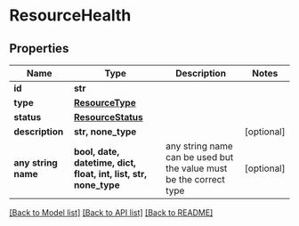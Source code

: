 # ResourceHealth


## Properties
Name | Type | Description | Notes
------------ | ------------- | ------------- | -------------
**id** | **str** |  | 
**type** | [**ResourceType**](ResourceType.md) |  | 
**status** | [**ResourceStatus**](ResourceStatus.md) |  | 
**description** | **str, none_type** |  | [optional] 
**any string name** | **bool, date, datetime, dict, float, int, list, str, none_type** | any string name can be used but the value must be the correct type | [optional]

[[Back to Model list]](../README.md#documentation-for-models) [[Back to API list]](../README.md#documentation-for-api-endpoints) [[Back to README]](../README.md)


